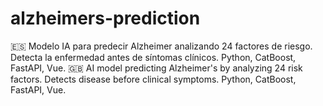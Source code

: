 # alzheimers-prediction
🇪🇸 Modelo IA para predecir Alzheimer analizando 24 factores de riesgo. Detecta la enfermedad antes de síntomas clínicos. Python, CatBoost, FastAPI, Vue.  🇬🇧 AI model predicting Alzheimer's by analyzing 24 risk factors. Detects disease before clinical symptoms. Python, CatBoost, FastAPI, Vue.
